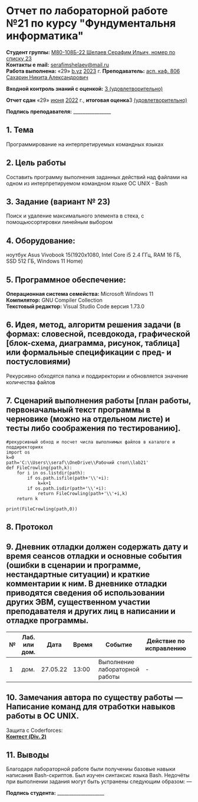 # Отчет по лабораторной работе №21 по курсу "Фундументальня информатика" 
<b>Студент группы:</b> <ins>М80-108Б-22 Шелаев Серафим Ильич, номер по списку 23</ins>  
<b>Контакты e mail:</b> <ins>serafimshelaev@mail.ru</ins>  
<b>Работа выполнена:</b> «29» <ins>b.yz</ins> <ins>2023</ins> г.
<b>Преподаватель:</b> <ins>асп. каф. 806 Сахарин Никита Александрович</ins>

<b>Входной контроль знаний с оценкой:</b> <ins>3 (удовлетворительно)</ins>

<b>Отчет сдан</b> «29» <ins>июня</ins> <ins>2022</ins> г., <b>итоговая оценка</b>3 <ins> (удовлетворительно)</ins>                                                          

<b>Подпись преподавателя:</b> ________________
## 1. Тема
Программирование на интерпретируемых командных языках
## 2. Цель работы
Составить программу выполнения заданных действий над файлами на одном из интерпретируемом командном языке ОС UNIX - Bash
## 3. Задание (вариант № 23)
Поиск и удаление максимального элемента в стека, с помощьюсортировки линейным выбором  
## 4. Оборудование:
ноутбук  Asus Vivobook 15(1920x1080, Intel Core i5 2.4 ГГц, RAM 16 ГБ, SSD 512 ГБ, Windows 11 Home)
## 5. Программное обеспечение:
<b>Операционная система семейства:</b> Microsoft Windows 11<br/> 
<b>Компилятор:</b> GNU Compiler Collection<br/>
<b>Текстовый редактор:</b> Visual Studio Code версия 1.73.0<br/>
## 6. Идея, метод, алгоритм решения задачи (в формах: словесной, псевдокода, графической [блок-схема, диаграмма, рисунок, таблица] или формальные спецификации с пред- и постусловиями)
Рекурсивно обходятся папка и поддиректории и обновляется значение количества файлов   
## 7. Сценарий выполнения работы [план работы, первоначальный текст программы в черновике (можно на отдельном листе) и тесты либо соображения по тестированию]. 
```
#рекурсивный обход и посчет числа выполнимых файлов в каталоге и поддиректориях
import os
k=0
path='C:\\Users\\seraf\\OneDrive\\Рабочий стол\\lab21'
def FileCrowling(path,k):
    for i in os.listdir(path):
        if os.path.isfile(path+'\\'+i):
            k=k+1
        if os.path.isdir(path+'\\'+i):
            return FileCrowling(path+'\\'+i,k)
    return k
        
print(FileCrowling(path,0))
```

## 8. Протокол  


## 9. Дневник отладки должен содержать дату и время сеансов отладки и основные события (ошибки в сценарии и программе, нестандартные ситуации) и краткие комментарии к ним. В дневнике отладки приводятся сведения об использовании других ЭВМ, существенном участии преподавателя и других лиц в написании и отладке программы.

| № |  Лаб. или дом. | Дата | Время | Событие | Действие по исправлению | Примечание |
| ------ | ------ | ------ | ------ | ------ | ------ | ------ |
| 1 | дом. | 27.05.22 | 13:00 | Выполнение лабораторной работы | - | - |
## 10. Замечания автора по существу работы — Написание команд для отработки навыков работы в ОС UNIX.
Защита с Coderforces:  
<b>[Контест (Div. 2)](https://codeforces.com/contest/1810/submission/199989384)</b>  

## 11. Выводы
Благодаря лабораторной работе были получениы базовые навыки написания Bash-скриптов. Был изучен синтаксис языка Bash. 
Недочёты при выполнении задания могут быть устранены следующим образом: —

<b>Подпись студента:</b> ____________________




